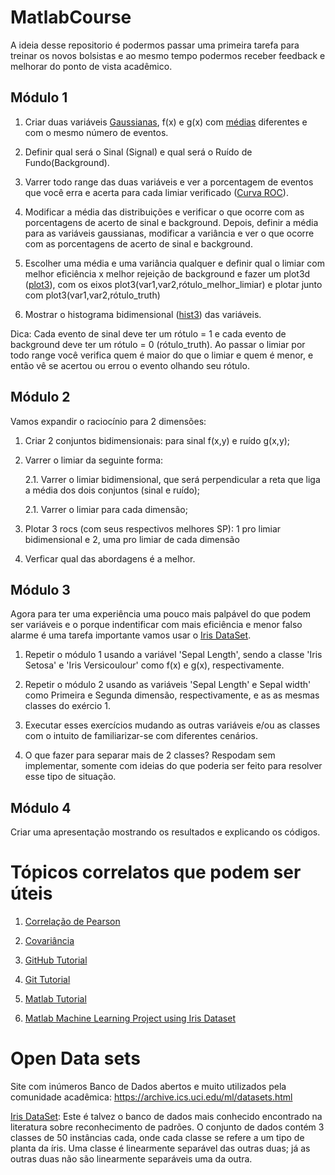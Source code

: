 # MatlabCourse

A ideia desse repositorio é podermos passar uma primeira tarefa para treinar os novos bolsistas e ao mesmo tempo podermos receber feedback e melhorar do ponto de vista acadêmico.

## Módulo 1 

1. Criar duas variáveis [Gaussianas](https://www.inf.ufsc.br/~andre.zibetti/probabilidade/normal.html), f(x) e g(x) com [médias](http://www.est.ufmg.br/~marcosop/est031/aulas/Capitulo_4_1.pdf) diferentes e com o mesmo número de eventos. 

2. Definir qual será o Sinal (Signal) e qual será o Ruído de Fundo(Background).

3. Varrer todo range das duas variáveis e ver a porcentagem de eventos que você erra e acerta para cada limiar verificado 
([Curva ROC](http://crsouza.com/2009/07/13/analise-de-poder-discriminativo-atraves-de-curvas-roc/)).

4. Modificar a média das distribuições e verificar o que ocorre com as porcentagens de acerto de sinal e background. 
Depois, definir a média para as variáveis gaussianas, modificar a variância e ver o que ocorre com as porcentagens 
de acerto de sinal e background.

5. Escolher uma média e uma variância qualquer e definir qual o limiar com melhor eficiência x melhor rejeição de background 
e fazer um plot3d ([plot3](https://www.mathworks.com/help/matlab/ref/plot3.html)), com os eixos plot3(var1,var2,rótulo_melhor_limiar) e plotar junto com  plot3(var1,var2,rótulo_truth)

6. Mostrar o histograma bidimensional ([hist3](https://ch.mathworks.com/help/stats/hist3.html?searchHighlight=hist3&s_tid=doc_srchtitle)) das variáveis.

Dica: Cada evento de sinal deve ter um rótulo = 1 e cada evento de background deve ter um rótulo = 0 (rótulo_truth). Ao passar o limiar por todo range você verifica quem é maior do que o limiar e quem é menor, e então vê se acertou ou errou o evento olhando seu rótulo.

## Módulo 2

Vamos expandir o raciocínio para 2 dimensões:

1. Criar 2 conjuntos bidimensionais: para sinal f(x,y) e ruído g(x,y); 

2. Varrer o limiar da seguinte forma:

      2.1. Varrer o limiar bidimensional, que será perpendicular a reta que liga a média dos dois conjuntos (sinal e ruído);
      
      2.1. Varrer o limiar para cada dimensão;
      
3.  Plotar 3 rocs (com seus respectivos melhores SP): 1 pro limiar bidimensional e 2, uma pro limiar de cada dimensão
4.  Verficar qual das abordagens é a melhor.

## Módulo 3

Agora para ter uma experiência uma pouco mais palpável do que podem ser variáveis e o porque indentificar com mais eficiência e menor falso alarme é uma tarefa importante vamos usar o [Iris DataSet](https://archive.ics.uci.edu/ml/datasets/iris).

1. Repetir o módulo 1 usando a variável 'Sepal Length', sendo a classe 'Iris Setosa' e 'Iris Versicoulour' como f(x) e g(x), respectivamente.

2. Repetir o módulo 2 usando as variáveis 'Sepal Length' e Sepal width' como Primeira e Segunda dimensão, respectivamente, e as as mesmas classes do exércio 1.

3. Executar esses exercícios mudando as outras variáveis e/ou as classes com o intuito de familiarizar-se com diferentes cenários.

4. O que fazer para separar mais de 2 classes? Respodam sem implementar, somente com ideias do que poderia ser feito para resolver esse tipo de situação.

## Módulo 4

Criar uma apresentação mostrando os resultados e explicando os códigos.


# Tópicos correlatos que podem ser úteis

1. [Correlação de Pearson](https://www.inf.ufsc.br/~vera.carmo/Correlacao/Correlacao_Pearson_Spearman_Kendall.pdf)

2. [Covariância](http://www.portalaction.com.br/probabilidades/42-covariancia-e-coeficiente-de-correlacao)

3. [GitHub Tutorial](https://guides.github.com/activities/hello-world/)

4. [Git Tutorial](https://guides.github.com/introduction/git-handbook/)

5. [Matlab Tutorial](https://web.eecs.umich.edu/~aey/eecs451/matlab.pdf)

6. [Matlab Machine Learning Project using Iris Dataset](https://github.com/akulagrawal/ML-with-Matlab)

# Open Data sets

Site com inúmeros Banco de Dados abertos e muito utilizados pela comunidade acadêmica:
https://archive.ics.uci.edu/ml/datasets.html

[Iris DataSet](https://archive.ics.uci.edu/ml/datasets/iris): Este é talvez o banco de dados mais conhecido encontrado na literatura sobre reconhecimento de padrões. O conjunto de dados contém 3 classes de 50 instâncias cada, onde cada classe se refere a um tipo de planta da íris. Uma classe é linearmente separável das outras duas; já as outras duas não são linearmente separáveis uma da outra.
